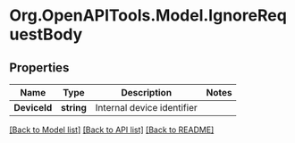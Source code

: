 
# Org.OpenAPITools.Model.IgnoreRequestBody

## Properties

Name | Type | Description | Notes
------------ | ------------- | ------------- | -------------
**DeviceId** | **string** | Internal device identifier | 

[[Back to Model list]](../README.md#documentation-for-models)
[[Back to API list]](../README.md#documentation-for-api-endpoints)
[[Back to README]](../README.md)


